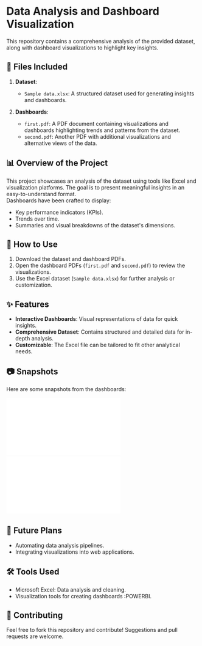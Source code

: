 # Data Analysis and Dashboard Visualization

This repository contains a comprehensive analysis of the provided dataset, along with dashboard visualizations to highlight key insights.

## 📁 Files Included

1. **Dataset**:  
   - `Sample data.xlsx`: A structured dataset used for generating insights and dashboards.

2. **Dashboards**:  
   - `first.pdf`: A PDF document containing visualizations and dashboards highlighting trends and patterns from the dataset.  
   - `second.pdf`: Another PDF with additional visualizations and alternative views of the data.

## 📊 Overview of the Project

This project showcases an analysis of the dataset using tools like Excel and visualization platforms. The goal is to present meaningful insights in an easy-to-understand format.  
Dashboards have been crafted to display:

- Key performance indicators (KPIs).
- Trends over time.
- Summaries and visual breakdowns of the dataset's dimensions.

## 📜 How to Use

1. Download the dataset and dashboard PDFs.
2. Open the dashboard PDFs (`first.pdf` and `second.pdf`) to review the visualizations.
3. Use the Excel dataset (`Sample data.xlsx`) for further analysis or customization.

## ✨ Features

- **Interactive Dashboards**: Visual representations of data for quick insights.  
- **Comprehensive Dataset**: Contains structured and detailed data for in-depth analysis.  
- **Customizable**: The Excel file can be tailored to fit other analytical needs.

## 📷 Snapshots

Here are some snapshots from the dashboards:

![Dashboard 1](first.pdf)  
![Dashboard 2](second.pdf)



## 🚀 Future Plans

- Automating data analysis pipelines.
- Integrating visualizations into web applications.

## 🛠 Tools Used

- Microsoft Excel: Data analysis and cleaning.
- Visualization tools for creating dashboards :POWERBI.

## 🤝 Contributing

Feel free to fork this repository and contribute! Suggestions and pull requests are welcome.
